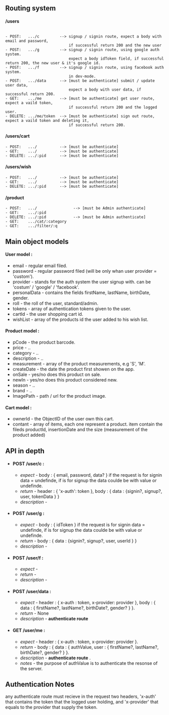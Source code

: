 
## Routing system

#### /users 
```

- POST:   .../c         --> signup / signin route, expect a body with email and password, 
                            if successful return 200 and the new user
- POST:   .../g         --> signup / signin route, using google auth system. 
                            expect a body idToken field, if successful return 200, the new user & it's google id.
- POST:   .../f         --> signup / signin route, using facebook auth system.
                            in dev-mode.      
- POST:   .../data      --> [must be authenticate] submit / update user data,
                            expect a body with user data, if successful return 200.
- GET:    .../me        --> [must be authenticate] get user route, expect a vaild token, 
                            if successful return 200 and the logged user.
- DELETE: .../me/token  --> [must be authenticate] sign out route, expect a vaild token and deleting it, 
                            if successful return 200.
```
#### /users/cart 
```
- POST:   .../          --> [must be authenticate]
- GET:    .../          --> [must be authenticate]
- DELETE: .../:pid      --> [must be authenticate]
```
#### /users/wish 
```
- POST:   .../          --> [must be authenticate]
- GET:    .../          --> [must be authenticate]
- DELETE: .../:pid      --> [must be authenticate]
``` 
#### /product 
```
- POST:   .../                --> [must be Admin authenticate]
- GET:    .../:pid
- DELETE: .../:pid            --> [must be Admin authenticate]
- GET:    .../cat/:category
- GET:    .../filter/:q
```    
    
    
    
## Main object models 

#### User model :
* email - regular email filed.
* password - regular password filed (will be only whan user provider = 'custom').
* provider - stands for the auth system the user signup with. can be 'costum' / 'google' / 'facebook'.
* personalData - contains the fields firstName, lastName, birthDate, gender.
* roll - the roll of the user, standard/admin.
* tokens - array of authentication tokens given to the user.
* cartId - the user shopping cart id.
* wishList - array of the products id the user added to his wish list.


#### Product model :
* pCode - the product barcode.
* price - ..
* category - ..
* description - ..
* measurement - array of the product measurements, e.g 'S', 'M'.
* createDate - the date the product first showen on the app.
* onSale - yes/no does this product on sale.
* newIn - yes/no does this product considered new.
* season - ..
* brand - ..
* ImagePath - path / url for the product image.


#### Cart model :
* ownerId - the ObjectID of the user own this cart.
* contant - array of items, each one represent a product. item contain the fileds productId, insertionDate and the size (measurement of the product added)




## API in depth
* #### POST /user/c :
    * *expect* - body : { email, password, data? }
                 if the request is for signin data = undefinde, if is for signup the data coulde be with value or undefinde.  
    * *return* - header : { 'x-auth': token }, body : { data : {signin?, signup?, user, tokenData } } 
    * *description* - 
  
  
* #### POST /user/g :
    * *expect* - body : { idToken }
                 if the request is for signin data = undefinde, if is for signup the data coulde be with value or undefinde.  
    * *return* - body : { data : {signin?, signup?, user, userId } } 
    * *description* - 
  
  
* #### POST /user/f :
    * *expect* -   
    * *return* -  
    * *description* - 
  
  
* #### POST /user/data :
    * *expect* - header : { x-auth : token, x-provider: provider }, body : { data : { firstName?, lastName?, birthDate?, gender? } }.
    * *return* - None
    * *description* - **authenticate route** 
    
    
* #### GET /user/me :
    * *expect* - header : { x-auth : token, x-provider: provider }.
    * *return* - body : { data : { authValue, user : { firstName?, lastName?, birthDate?, gender? } }.
    * *description* - **authenticate route** .
    * *notes* - the purpose of authValue is to authenticate the resonse of the server.  



## Authentication Notes
any authenticate route must recieve in the request two headers, 'x-auth' that contains the token that the logged user holding, and 'x-provider' that equals to the provider that supply the token.


